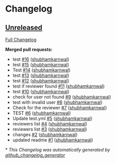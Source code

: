 # Changelog

## [Unreleased](https://github.com/shubhamkarnwal/SHR/tree/HEAD)

[Full Changelog](https://github.com/shubhamkarnwal/SHR/compare/69f35bdcfbed89529d55518a309459d16e66ae03...HEAD)

**Merged pull requests:**

- test [\#16](https://github.com/shubhamkarnwal/SHR/pull/16) ([shubhamkarnwal](https://github.com/shubhamkarnwal))
- test [\#15](https://github.com/shubhamkarnwal/SHR/pull/15) ([shubhamkarnwal](https://github.com/shubhamkarnwal))
- Test [\#14](https://github.com/shubhamkarnwal/SHR/pull/14) ([shubhamkarnwal](https://github.com/shubhamkarnwal))
- test [\#13](https://github.com/shubhamkarnwal/SHR/pull/13) ([shubhamkarnwal](https://github.com/shubhamkarnwal))
- test [\#12](https://github.com/shubhamkarnwal/SHR/pull/12) ([shubhamkarnwal](https://github.com/shubhamkarnwal))
- test if reviewer found [\#11](https://github.com/shubhamkarnwal/SHR/pull/11) ([shubhamkarnwal](https://github.com/shubhamkarnwal))
- test [\#10](https://github.com/shubhamkarnwal/SHR/pull/10) ([shubhamkarnwal](https://github.com/shubhamkarnwal))
- check for user not found [\#9](https://github.com/shubhamkarnwal/SHR/pull/9) ([shubhamkarnwal](https://github.com/shubhamkarnwal))
- test with invalid user [\#8](https://github.com/shubhamkarnwal/SHR/pull/8) ([shubhamkarnwal](https://github.com/shubhamkarnwal))
- Check for the reviewer [\#7](https://github.com/shubhamkarnwal/SHR/pull/7) ([shubhamkarnwal](https://github.com/shubhamkarnwal))
- TEST [\#6](https://github.com/shubhamkarnwal/SHR/pull/6) ([shubhamkarnwal](https://github.com/shubhamkarnwal))
- Update test.yml [\#5](https://github.com/shubhamkarnwal/SHR/pull/5) ([shubhamkarnwal](https://github.com/shubhamkarnwal))
- reviewers  list [\#4](https://github.com/shubhamkarnwal/SHR/pull/4) ([shubhamkarnwal](https://github.com/shubhamkarnwal))
- reviewers list [\#3](https://github.com/shubhamkarnwal/SHR/pull/3) ([shubhamkarnwal](https://github.com/shubhamkarnwal))
- changes [\#2](https://github.com/shubhamkarnwal/SHR/pull/2) ([shubhamkarnwal](https://github.com/shubhamkarnwal))
- updated readme [\#1](https://github.com/shubhamkarnwal/SHR/pull/1) ([shubhamkarnwal](https://github.com/shubhamkarnwal))



\* *This Changelog was automatically generated by [github_changelog_generator](https://github.com/github-changelog-generator/github-changelog-generator)*
